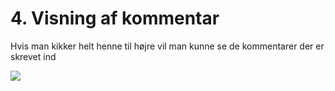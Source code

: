 # 4. Visning af kommentar

Hvis man kikker helt henne til højre vil man kunne se de kommentarer der er skrevet ind

![](../.gitbook/assets/s\_dan\_vises\_kommentar.png)
